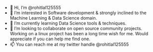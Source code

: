 - 👋 Hi, I’m @rohitlal125555
- 👀 I’m interested in Software development & strongly inclined to the Machine Learning & Data Science domain.
- 🌱 I’m currently learning Data Science tools & techniques.
- 💞️ I’m looking to collaborate on open source community projects. Working on a linux project has been a long time wish for me. Would appreciate if you can help me find one.
- 📫 You can reach me at my twitter handle @rohitlal125555

<!---
rohitlal125555/rohitlal125555 is a ✨ special ✨ repository because its `README.md` (this file) appears on your GitHub profile.
You can click the Preview link to take a look at your changes.
--->
